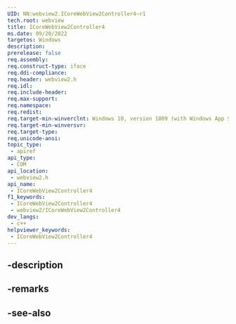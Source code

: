 ```yaml
---
UID: NN:webview2.ICoreWebView2Controller4~r1
tech.root: webview
title: ICoreWebView2Controller4
ms.date: 09/20/2022
targetos: Windows
description: 
prerelease: false
req.assembly: 
req.construct-type: iface
req.ddi-compliance: 
req.header: webview2.h
req.idl: 
req.include-header: 
req.max-support: 
req.namespace: 
req.redist: 
req.target-min-winverclnt: Windows 10, version 1809 (with Windows App SDK 1.1 or later)
req.target-min-winversvr: 
req.target-type: 
req.unicode-ansi: 
topic_type:
 - apiref
api_type:
 - COM
api_location:
 - webview2.h
api_name:
 - ICoreWebView2Controller4
f1_keywords:
 - ICoreWebView2Controller4
 - webview2/ICoreWebView2Controller4
dev_langs:
 - c++
helpviewer_keywords:
 - ICoreWebView2Controller4
---
```


## -description

## -remarks

## -see-also

